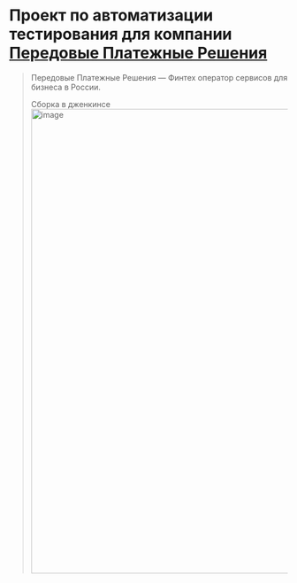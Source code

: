 ﻿# Проект по автоматизации тестирования для компании [Передовые Платежные Решения](https://www.petrolplus.ru/)

> Передовые Платежные Решения — Финтех оператор сервисов для бизнеса в России.
>
> Сборка в дженкинсе
> <img width="1874" height="839" alt="image" src="https://github.com/user-attachments/assets/e49ce2b8-8007-4af6-9fb4-145ce9d794cb" />

